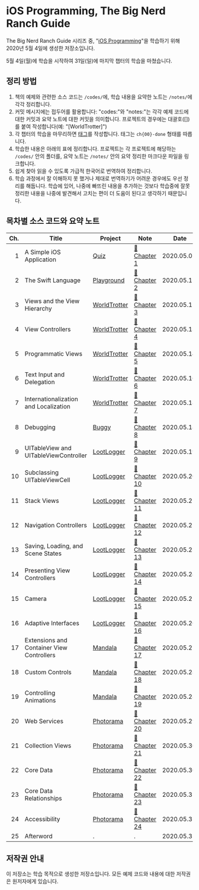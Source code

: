 # iOS Programming, The Big Nerd Ranch Guide

The Big Nerd Ranch Guide 시리즈 중, "[iOS Programming](https://play.google.com/store/books/details/Christian_Keur_iOS_Programming?id=yjTfDwAAQBAJ)"을 학습하기 위해 2020년 5월 4일에 생성한 저장소입니다.

5월 4일(월)에 학습을 시작하여 31일(일)에 마지막 챕터의 학습을 마쳤습니다.

## 정리 방법

1. 책의 예제와 관련한 소스 코드는 `/codes/`에, 학습 내용을 요약한 노트는 `/notes/`에 각각 정리합니다.
2. 커밋 메시지에는 접두어를 활용합니다: "codes:"와 "notes:"는 각각 예제 코드에 대한 커밋과 요약 노트에 대한 커밋을 의미합니다. 프로젝트의 경우에는 대괄호([])를 붙여 작성합니다(예: "[WorldTrotter]")
3. 각 챕터의 학습을 마무리하면 [태그](https://github.com/paikwiki/big-nerd-ranch-ios/releases)를 작성합니다. 태그는 `ch{00}-done` 형태를 따릅니다.
4. 학습한 내용은 아래의 표에 정리합니다. 프로젝트는 각 프로젝트에 해당하는 `/codes/` 안의 폴더를, 요약 노트는 `/notes/` 안의 요약 정리한 마크다운 파일을 링크합니다.
5. 쉽게 찾아 읽을 수 있도록 가급적 한국어로 번역하여 정리합니다.
6. 학습 과정에서 잘 이해하지 못 했거나 제대로 번역하기가 어려운 경우에도 우선 정리를 해둡니다. 학습에 있어, 나중에 빠뜨린 내용을 추가하는 것보다 학습중에 잘못 정리한 내용을 나중에 발견해서 고치는 편이 더 도움이 된다고 생각하기 때문입니다.

## 목차별 소스 코드와 요약 노트

<!-- prettier-ignore -->
| Ch. | Title | Project | Note | Date |
|----:|-------|---------|------|------|
| 1| A Simple iOS Application | [Quiz](./codes/Quiz/) | [:memo:Chapter 1](./notes/ch01-a-simple-ios-application.md) | 2020.05.07. |
| 2| The Swift Language | [Playground](./codes/ch02-playground) | [:memo:Chapter 2](./notes/ch02-the-swift-language.md)| 2020.05.11. |
| 3| Views and the View Hierarchy | [WorldTrotter](./codes/WorldTrotter) | [:memo:Chapter 3](./notes/ch03-views-and-the-view-hierarchy.md) | 2020.05.12. |
| 4| View Controllers | [WorldTrotter](./codes/WorldTrotter) | [:memo:Chapter 4](./notes/ch04-view-controllers.md) | 2020.05.13. |
| 5| Programmatic Views | [WorldTrotter](./codes/WorldTrotter) | [:memo:Chapter 5](./notes/ch05-programmatic-views.md) | 2020.05.14. |
| 6| Text Input and Delegation | [WorldTrotter](./codes/WorldTrotter) | [:memo:Chapter 6](./notes/ch06-text-input-and-delegation.md) | 2020.05.16. |
| 7| Internationalization and Localization | [WorldTrotter](./codes/WorldTrotter) | [:memo:Chapter 7](./notes/ch07-internationalization-and-localization.md)| 2020.05.18. |
| 8| Debugging | [Buggy](./codes/Buggy) | [:memo:Chapter 8](./notes/ch08-debugging.md) | 2020.05.18. |
| 9| UITableView and UITableViewController | [LootLogger](./codes/LootLogger) | [:memo:Chapter 9](./notes/ch09-uitableview-and-uitableviewcontroller.md) | 2020.05.19. |
|10| Subclassing UITableViewCell | [LootLogger](./codes/LootLogger) | [:memo:Chapter 10](./notes/ch10-subclassing-uitableviewcell.md) | 2020.05.20. |
|11| Stack Views | [LootLogger](./codes/LootLogger) | [:memo:Chapter 11](./notes/ch11-stack-views.md) | 2020.05.21. |
|12| Navigation Controllers | [LootLogger](./codes/LootLogger) | [:memo:Chapter 12](./notes/ch12-navigation-controllers.md) | 2020.05.22. |
|13| Saving, Loading, and Scene States | [LootLogger](./codes/LootLogger) | [:memo:Chapter 13](./notes/ch13-saving-loading-and-scene-states.md)| 2020.05.23. |
|14| Presenting View Controllers | [LootLogger](./codes/LootLogger) | [:memo:Chapter 14](./notes/ch14-presenting-view-controllers.md) | 2020.05.24. |
|15| Camera | [LootLogger](./codes/LootLogger) | [:memo:Chapter 15](./notes/ch14-presenting-view-controllers.md) | 2020.05.25. |
|16| Adaptive Interfaces | [LootLogger](./codes/LootLogger) | [:memo:Chapter 16](./notes/ch16-adaptive-interfaces.md) | 2020.05.26. |
|17| Extensions and Container View Controllers | [Mandala](./codes/Mandala) | [:memo:Chapter 17](./notes/ch17-extensions-and-container-view-controllers.md) | 2020.05.27. |
|18| Custom Controls | [Mandala](./codes/Mandala) | [:memo:Chapter 18](./notes/ch18-custom-controls.md) | 2020.05.28. |
|19| Controlling Animations | [Mandala](./codes/Mandala) | [:memo:Chapter 19](./notes/ch19-controlling-animations.md) | 2020.05.28. |
|20| Web Services | [Photorama](./codes/Photorama) | [:memo:Chapter 20](./notes/ch20-web-services.md) | 2020.05.29. |
|21| Collection Views | [Photorama](./codes/Photorama) | [:memo:Chapter 21](./notes/ch21-collection-views.md) | 2020.05.30. |
|22| Core Data | [Photorama](./codes/Photorama) | [:memo:Chapter 22](./notes/ch22-core-data.md) | 2020.05.30. |
|23| Core Data Relationships | [Photorama](./codes/Photorama) | [:memo:Chapter 23](./notes/ch23-core-data-relationships.md) | 2020.05.31. |
|24| Accessibility | [Photorama](./codes/Photorama) | [:memo:Chapter 24](./notes/ch24-accessibility.md) | 2020.05.31. |
|25| Afterword | . | . | 2020.05.31. |

## 저작권 안내

이 저장소는 학습 목적으로 생성한 저장소입니다. 모든 예제 코드와 내용에 대한 저작권은 원저자에게 있습니다.
